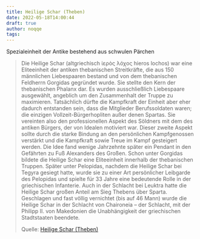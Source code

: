 ```yaml
---
title: Heilige Schar (Theben)
date: 2022-05-18T14:00:44
draft: true
author: noqqe
tags:
---
```


Spezialeinheit der Antike bestehend aus schwulen Pärchen

> Die Heilige Schar (altgriechisch ἱερὸς λόχος hieros lochos) war eine
> Eliteeinheit der antiken thebanischen Streitkräfte, die aus 150 männlichen
> Liebespaaren bestand und von dem thebanischen Feldherrn Gorgidas gegründet
> wurde. Sie stellte den Kern der thebanischen Phalanx dar. Es wurden
> ausschließlich Liebespaare ausgewählt, angeblich um den Zusammenhalt der
> Truppe zu maximieren. Tatsächlich dürfte die Kampfkraft der Einheit aber eher
> dadurch entstanden sein, dass die Mitglieder Berufssoldaten waren; die
> einzigen Vollzeit-Bürgerhopliten außer denen Spartas. Sie vereinten also den
> professionellen Aspekt des Söldners mit dem des antiken Bürgers, der von
> Idealen motiviert war. Dieser zweite Aspekt sollte durch die starke Bindung an
> den persönlichen Kampfgenossen verstärkt und die Kampfkraft sowie Treue im
> Kampf gesteigert werden. Die Idee fand wenige Jahrzehnte später ein Pendant in
> den Gefährten zu Fuß Alexanders des Großen. Schon unter Gorgidas bildete die
> Heilige Schar eine Eliteeinheit innerhalb der thebanischen Truppen. Später
> unter Pelopidas, nachdem die Heilige Schar bei Tegyra gesiegt hatte, wurde sie
> zu einer Art persönlicher Leibgarde des Pelopidas und spielte für 33 Jahre
> eine bedeutende Rolle in der griechischen Infanterie. Auch in der Schlacht bei
> Leuktra hatte die Heilige Schar großen Anteil am Sieg Thebens über Sparta.
> Geschlagen und fast völlig vernichtet (bis auf 46 Mann) wurde die Heilige
> Schar in der Schlacht von Chaironeia – der Schlacht, mit der Philipp II. von
> Makedonien die Unabhängigkeit der griechischen Stadtstaaten beendete.
>
> Quelle: [Heilige Schar (Theben)](https://de.wikipedia.org/wiki/Heilige_Schar_(Theben))
